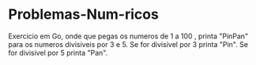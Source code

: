 # Problemas-Num-ricos

Exercicio em Go, onde que pegas os numeros de 1 a 100 , printa "PinPan" para os numeros divisiveis por 3 e 5. 
Se for divisivel por 3 printa "Pin". 
Se for divisivel por 5 printa "Pan". 
